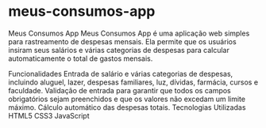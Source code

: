 # meus-consumos-app
Meus Consumos App
Meus Consumos App é uma aplicação web simples para rastreamento de despesas mensais. Ela permite que os usuários insiram seus salários e várias categorias de despesas para calcular automaticamente o total de gastos mensais.

Funcionalidades
Entrada de salário e várias categorias de despesas, incluindo aluguel, lazer, despesas familiares, luz, dívidas, farmácia, cursos e faculdade.
Validação de entrada para garantir que todos os campos obrigatórios sejam preenchidos e que os valores não excedam um limite máximo.
Cálculo automático das despesas totais.
Tecnologias Utilizadas
HTML5
CSS3
JavaScript
